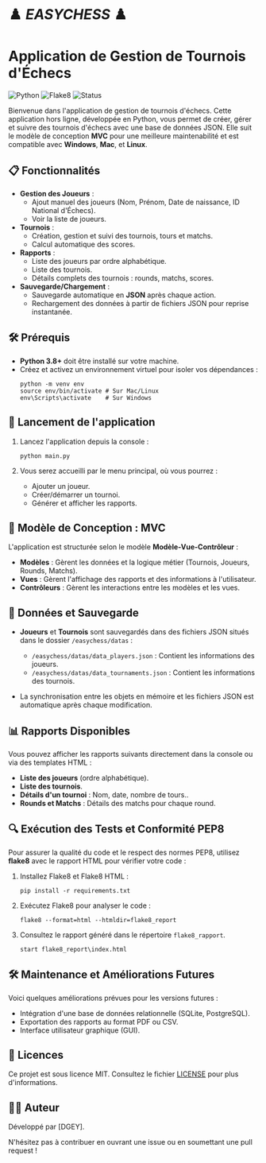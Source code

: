 # ♟️ ***EASYCHESS*** ♟️
# **Application de Gestion de Tournois d'Échecs**

![Python](https://img.shields.io/badge/Python-3.8%2B-blue)
![Flake8](https://img.shields.io/badge/Flake8-PEP8--Compliant-green)
![Status](https://img.shields.io/badge/Status-Offline%20App-brightgreen)

Bienvenue dans l'application de gestion de tournois d'échecs. Cette application hors ligne, développée en Python, vous permet de créer, gérer et suivre des tournois d'échecs avec une base de données JSON. Elle suit le modèle de conception **MVC** pour une meilleure maintenabilité et est compatible avec **Windows**, **Mac**, et **Linux**.

## 📋 **Fonctionnalités**

- **Gestion des Joueurs** :
  - Ajout manuel des joueurs (Nom, Prénom, Date de naissance, ID National d'Échecs).
  - Voir la liste de joueurs.
- **Tournois** :
  - Création, gestion et suivi des tournois, tours et matchs.
  - Calcul automatique des scores.
- **Rapports** :
  - Liste des joueurs par ordre alphabétique.
  - Liste des tournois.
  - Détails complets des tournois : rounds, matchs, scores.
- **Sauvegarde/Chargement** : 
  - Sauvegarde automatique en **JSON** après chaque action.
  - Rechargement des données à partir de fichiers JSON pour reprise instantanée.

## 🛠 **Prérequis**

- **Python 3.8+** doit être installé sur votre machine.
- Créez et activez un environnement virtuel pour isoler vos dépendances :
   ```
  python -m venv env
  source env/bin/activate # Sur Mac/Linux
  env\Scripts\activate    # Sur Windows
   ```
## 🚀 **Lancement de l'application**

1. Lancez l'application depuis la console :
   ```
   python main.py
   ```

2. Vous serez accueilli par le menu principal, où vous pourrez :
   - Ajouter un joueur.
   - Créer/démarrer un tournoi.
   - Générer et afficher les rapports.

## 🧩 **Modèle de Conception : MVC**

L'application est structurée selon le modèle **Modèle-Vue-Contrôleur** :
- **Modèles** : Gèrent les données et la logique métier (Tournois, Joueurs, Rounds, Matchs).
- **Vues** : Gèrent l'affichage des rapports et des informations à l'utilisateur.
- **Contrôleurs** : Gèrent les interactions entre les modèles et les vues.

## 📝 **Données et Sauvegarde**

- **Joueurs** et **Tournois** sont sauvegardés dans des fichiers JSON situés dans le dossier `/easychess/datas` :
  - `/easychess/datas/data_players.json` : Contient les informations des joueurs.
  - `/easychess/datas/data_tournaments.json` : Contient les informations des tournois.
  
- La synchronisation entre les objets en mémoire et les fichiers JSON est automatique après chaque modification.

## 📊 **Rapports Disponibles**

Vous pouvez afficher les rapports suivants directement dans la console ou via des templates HTML :
- **Liste des joueurs** (ordre alphabétique).
- **Liste des tournois**.
- **Détails d'un tournoi** : Nom, date, nombre de tours..
- **Rounds et Matchs** : Détails des matchs pour chaque round.

## 🔍 **Exécution des Tests et Conformité PEP8**

Pour assurer la qualité du code et le respect des normes PEP8, utilisez **flake8** avec le rapport HTML pour vérifier votre code :

1. Installez Flake8 et Flake8 HTML :
   ```
   pip install -r requirements.txt
   ```

2. Exécutez Flake8 pour analyser le code :
   ```
   flake8 --format=html --htmldir=flake8_report

   ```
3. Consultez le rapport généré dans le répertoire `flake8_rapport`.
   ```
   start flake8_report\index.html

   ```

## 🛠 **Maintenance et Améliorations Futures**

Voici quelques améliorations prévues pour les versions futures :
- Intégration d'une base de données relationnelle (SQLite, PostgreSQL).
- Exportation des rapports au format PDF ou CSV.
- Interface utilisateur graphique (GUI).
  
## 📄 **Licences**

Ce projet est sous licence MIT. Consultez le fichier [LICENSE](./LICENSE) pour plus d'informations.

## 👨‍💻 **Auteur**

Développé par [DGEY].

N'hésitez pas à contribuer en ouvrant une issue ou en soumettant une pull request !